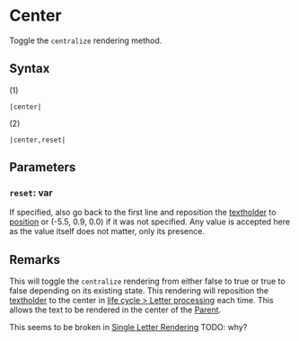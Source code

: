 # Center

Toggle the `centralize` rendering method.

## Syntax

(1)

````
|center|
````

(2)

````
|center,reset|
````

## Parameters

### `reset`:  var

If specified, also go back to the first line and reposition the [textholder](../../Notable%20local%20variable/textholder.md) to [position](position.md) or (-5.5, 0.9, 0.0) if it was not specified. Any value is accepted here as the value itself does not matter, only its presence.

## Remarks

This will toggle the `centralize` rendering from either false to true or true to false depending on its existing state. This rendering will reposition the [textholder](../../Notable%20local%20variable/textholder.md) to the center in [life cycle > Letter processing](../../life%20cycle.md#letter-processing) each time. This allows the text to be rendered in the center of the [Parent](Parent.md).

This seems to be broken in [Single Letter Rendering](../../Letter%20Rendering%20Methods/Single%20Letter%20Rendering.md) TODO: why?
